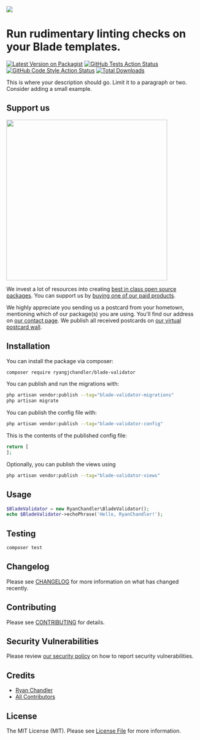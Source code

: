 
[<img src="https://github-ads.s3.eu-central-1.amazonaws.com/support-ukraine.svg?t=1" />](https://supportukrainenow.org)

# Run rudimentary linting checks on your Blade templates.

[![Latest Version on Packagist](https://img.shields.io/packagist/v/ryangjchandler/blade-validator.svg?style=flat-square)](https://packagist.org/packages/ryangjchandler/blade-validator)
[![GitHub Tests Action Status](https://img.shields.io/github/workflow/status/ryangjchandler/blade-validator/run-tests?label=tests)](https://github.com/ryangjchandler/blade-validator/actions?query=workflow%3Arun-tests+branch%3Amain)
[![GitHub Code Style Action Status](https://img.shields.io/github/workflow/status/ryangjchandler/blade-validator/Check%20&%20fix%20styling?label=code%20style)](https://github.com/ryangjchandler/blade-validator/actions?query=workflow%3A"Check+%26+fix+styling"+branch%3Amain)
[![Total Downloads](https://img.shields.io/packagist/dt/ryangjchandler/blade-validator.svg?style=flat-square)](https://packagist.org/packages/ryangjchandler/blade-validator)

This is where your description should go. Limit it to a paragraph or two. Consider adding a small example.

## Support us

[<img src="https://github-ads.s3.eu-central-1.amazonaws.com/blade-validator.jpg?t=1" width="419px" />](https://spatie.be/github-ad-click/blade-validator)

We invest a lot of resources into creating [best in class open source packages](https://spatie.be/open-source). You can support us by [buying one of our paid products](https://spatie.be/open-source/support-us).

We highly appreciate you sending us a postcard from your hometown, mentioning which of our package(s) you are using. You'll find our address on [our contact page](https://spatie.be/about-us). We publish all received postcards on [our virtual postcard wall](https://spatie.be/open-source/postcards).

## Installation

You can install the package via composer:

```bash
composer require ryangjchandler/blade-validator
```

You can publish and run the migrations with:

```bash
php artisan vendor:publish --tag="blade-validator-migrations"
php artisan migrate
```

You can publish the config file with:

```bash
php artisan vendor:publish --tag="blade-validator-config"
```

This is the contents of the published config file:

```php
return [
];
```

Optionally, you can publish the views using

```bash
php artisan vendor:publish --tag="blade-validator-views"
```

## Usage

```php
$BladeValidator = new RyanChandler\BladeValidator();
echo $BladeValidator->echoPhrase('Hello, RyanChandler!');
```

## Testing

```bash
composer test
```

## Changelog

Please see [CHANGELOG](CHANGELOG.md) for more information on what has changed recently.

## Contributing

Please see [CONTRIBUTING](https://github.com/spatie/.github/blob/main/CONTRIBUTING.md) for details.

## Security Vulnerabilities

Please review [our security policy](../../security/policy) on how to report security vulnerabilities.

## Credits

- [Ryan Chandler](https://github.com/ryangjchandler)
- [All Contributors](../../contributors)

## License

The MIT License (MIT). Please see [License File](LICENSE.md) for more information.
